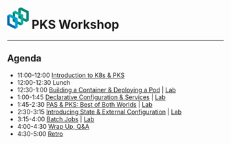 # <img src="/images/pks.png"  width="50" height="50">  PKS Workshop

---
## Agenda
- 11:00-12:00 [Introduction to K8s & PKS](https://docs.google.com/presentation/d/1-5r4rS6iRa9c38D0FjrVy4V3rNSPpDpWoLXWIMBwI3U/edit?usp=sharing)
- 12:00-12:30 Lunch
- 12:30-1:00 [Building a Container & Deploying a Pod](/) | [Lab](/labs/deploying_container.md)
- 1:00-1:45 [Declarative Configuration & Services](/)  | [Lab](/labs/declarative_config.md)
- 1:45-2:30 [PAS & PKS: Best of Both Worlds](/) | [Lab](/labs/pas_pks.md)
- 2:30-3:15 [Introducing State & External Configuration](/) | [Lab](/labs/state_external_config.md)
- 3:15-4:00 [Batch Jobs](/) | [Lab](/labs/batch_jobs.md)
- 4:00-4:30 [Wrap Up, Q&A](/)
- 4:30-5:00 [Retro](/)
